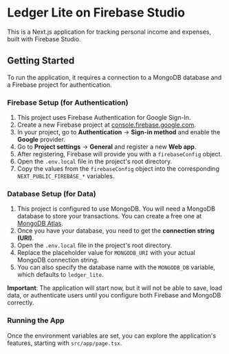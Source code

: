 # Ledger Lite on Firebase Studio

This is a Next.js application for tracking personal income and expenses, built with Firebase Studio.

## Getting Started

To run the application, it requires a connection to a MongoDB database and a Firebase project for authentication.

### Firebase Setup (for Authentication)

1.  This project uses Firebase Authentication for Google Sign-In.
2.  Create a new Firebase project at [console.firebase.google.com](https://console.firebase.google.com/).
3.  In your project, go to **Authentication** -> **Sign-in method** and enable the **Google** provider.
4.  Go to **Project settings** -> **General** and register a new **Web app**.
5.  After registering, Firebase will provide you with a `firebaseConfig` object.
6.  Open the `.env.local` file in the project's root directory.
7.  Copy the values from the `firebaseConfig` object into the corresponding `NEXT_PUBLIC_FIREBASE_*` variables.

### Database Setup (for Data)

1.  This project is configured to use MongoDB. You will need a MongoDB database to store your transactions. You can create a free one at [MongoDB Atlas](https://www.mongodb.com/cloud/atlas).
2.  Once you have your database, you need to get the **connection string (URI)**.
3.  Open the `.env.local` file in the project's root directory.
4.  Replace the placeholder value for `MONGODB_URI` with your actual MongoDB connection string.
5.  You can also specify the database name with the `MONGODB_DB` variable, which defaults to `ledger_lite`.

**Important**: The application will start now, but it will not be able to save, load data, or authenticate users until you configure both Firebase and MongoDB correctly.

### Running the App

Once the environment variables are set, you can explore the application's features, starting with `src/app/page.tsx`.
